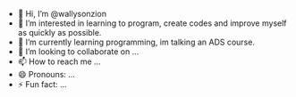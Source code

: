 - 👋 Hi, I’m @wallysonzion
- 👀 I’m interested in learning to program, create codes and improve myself as quickly as possible.
- 🌱 I’m currently learning programming, im talking an ADS course.
- 💞️ I’m looking to collaborate on ...
- 📫 How to reach me ...
- 😄 Pronouns: ...
- ⚡ Fun fact: ...

<!---
wallysonzion/wallysonzion is a ✨ special ✨ repository because its `README.md` (this file) appears on your GitHub profile.
You can click the Preview link to take a look at your changes.
--->
